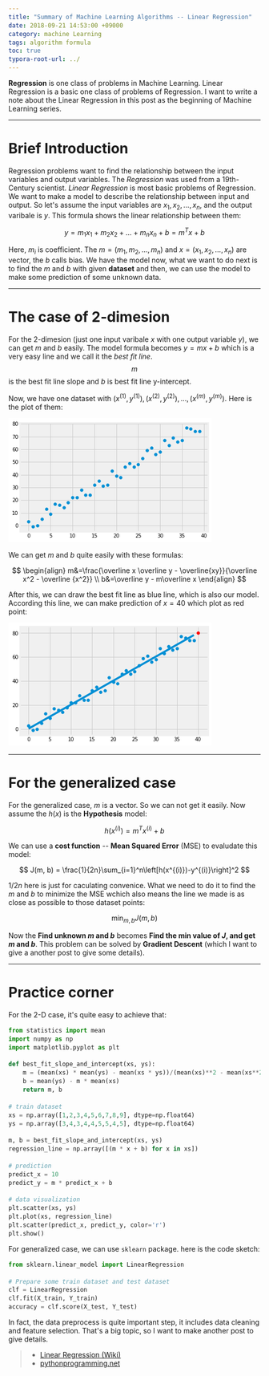 ```yaml
---
title: "Summary of Machine Learning Algorithms -- Linear Regression"
date: 2018-09-21 14:53:00 +09000
category: machine Learning
tags: algorithm formula
toc: true
typora-root-url: ../
---
```


**Regression** is one class of problems in Machine Learning. Linear Regression is a basic one class of problems of Regression. I want to write a note about the Linear Regression in this post as the beginning of Machine Learning series.

-------------------------------------------------------------------------------
# Brief Introduction

Regression problems want to find the relationship between the input variables and output variables. The *Regression* was used from a 19th-Century scientist.
*Linear Regression* is most basic problems of Regression. We want to make a model to describe the relationship between input and output.
So let's assume the input variables are $x_1, x_2, \dots , x_n$, and the output varibale is $y$. This formula shows the linear relationship between them:

$$
y=m_1x_1+m_2x_2 + \dots+m_nx_n+b=m^Tx+b
$$

Here, $m_i$ is coefficient. The $m = (m_1, m_2, \dots, m_n)$ and $x = (x_1, x_2, \dots, x_n)$ are vector, the $b$ calls bias. We have the model now, what we want to do next is to find the $m$ and $b$ with given **dataset** and then, we can use the model to make some prediction of some unknown data.

-------------------------------------------------------------------------------
# The case of 2-dimesion

For the 2-dimesion (just one input varibale $x$ with one output variable $y$), we can get $m$ and $b$ easily. The model formula becomes $y=mx+b$ which is a very easy line and we call it the *best fit line*. $$m$$ is the best fit line slope and $b$ is best fit line y-intercept.

Now, we have one dataset with $(x^{(1)}, y^{(1)}), (x^{(2)}, y^{(2)}), \dots, (x^{(m)}, y^{(m)})$. Here is the plot of them:

![dataset of linear regression](/public/image/dataset_lr.png)

We can get $m$ and $b$ quite easily with these formulas:

$$
\begin{align}
m&=\frac{\overline x \overline y - \overline{xy}}{\overline x^2 - \overline {x^2}} \\
b&=\overline y - m\overline x
\end{align}
$$

After this, we can draw the best fit line as blue line, which is also our model. According this line, we can make prediction of $x=40$ which plot as red point:

![linear regression prediction](/public/image/dataset_lr_prediction.png)

-------------------------------------------------------------------------------
# For the generalized case

For the generalized case, $m$ is a vector. So we can not get it easily. Now assume the $h(x)$ is the **Hypothesis** model:

$$
h(x^{(i)})=m^Tx^{(i)}+b
$$

We can use a **cost function** -- **Mean Squared Error** (MSE) to evaludate this model:

$$
J(m, b) = \frac{1}{2n}\sum_{i=1}^n\left[h(x^{(i)})-y^{(i)}\right]^2
$$

$1/2n$ here is just for caculating convenice. What we need to do it to find the $m$ and $b$ to minimize the MSE wchich also means the line we made is as close as possible to those dataset points:

$$
\min_{m, b}J(m,b)
$$

Now the **Find unknown $m$ and $b$** becomes **Find the min value of $J$, and get $m$ and $b$**. This problem can be solved by **Gradient Descent** (which I want to give a another post to give some details).

-------------------------------------------------------------------------------

# Practice corner

For the 2-D case, it's quite easy to achieve that:

```python
from statistics import mean
import numpy as np
import matplotlib.pyplot as plt

def best_fit_slope_and_intercept(xs, ys):
    m = (mean(xs) * mean(ys) - mean(xs * ys))/(mean(xs)**2 - mean(xs**2))
    b = mean(ys) - m * mean(xs)
    return m, b

# train dataset
xs = np.array([1,2,3,4,5,6,7,8,9], dtype=np.float64)
ys = np.array([3,4,3,4,4,5,5,4,5], dtype=np.float64)

m, b = best_fit_slope_and_intercept(xs, ys)
regression_line = np.array([(m * x + b) for x in xs])

# prediction
predict_x = 10
predict_y = m * predict_x + b

# data visualization
plt.scatter(xs, ys)
plt.plot(xs, regression_line)
plt.scatter(predict_x, predict_y, color='r')
plt.show()
```

For generalized case, we can use `sklearn` package. here is the code sketch:

```python
from sklearn.linear_model import LinearRegression

# Prepare some train dataset and test dataset
clf = LinearRegression
clf.fit(X_train, Y_train)
accuracy = clf.score(X_test, Y_test)
```

In fact, the data preprocess is quite important step, it includes data cleaning and feature selection.
That's a big topic, so I want to make another post to give details.

> * [Linear Regression (Wiki)](https://en.wikipedia.org/wiki/Linear_regression)
> * [pythonprogramming.net](https://pythonprogramming.net/regression-introduction-machine-learning-tutorial/)
